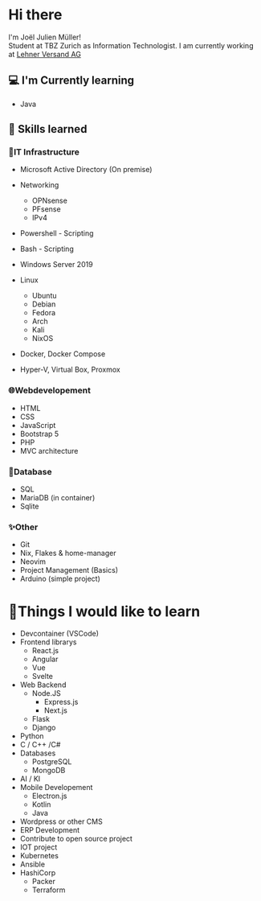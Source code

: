 # Hi there

I'm Joël Julien Müller!  
Student at TBZ Zurich as Information Technologist.
I am currently working at [Lehner Versand AG](https://lehner-versand.ch)

## 💻 I'm Currently learning 
- Java

## 💯 Skills learned

### 🔧IT Infrastructure
- Microsoft Active Directory (On premise)
- Networking
    - OPNsense
    - PFsense
    - IPv4    
- Powershell - Scripting
- Bash - Scripting
- Windows Server 2019
- Linux
    - Ubuntu
    - Debian 
    - Fedora 
    - Arch
    - Kali
    - NixOS
 
- Docker, Docker Compose
- Hyper-V, Virtual Box, Proxmox

### 🌐Webdevelopement
- HTML
- CSS
- JavaScript 
- Bootstrap 5
- PHP
- MVC architecture 

### 💾Database
- SQL
- MariaDB (in container)
- Sqlite

### ✨Other
- Git
- Nix, Flakes & home-manager
- Neovim 
- Project Management (Basics)
- Arduino (simple project)

# 👀Things I would like to learn
- Devcontainer (VSCode)
- Frontend librarys
    - React.js
    - Angular
    - Vue
    - Svelte
- Web Backend
    - Node.JS
        - Express.js
        - Next.js
    - Flask
    - Django
- Python
- C / C++ /C#
- Databases
    - PostgreSQL
    - MongoDB
- AI / KI
- Mobile Developement
    - Electron.js
    - Kotlin
    - Java
- Wordpress or other CMS
- ERP Development
- Contribute to open source project
- IOT project
- Kubernetes 
- Ansible 
- HashiCorp
    - Packer
    - Terraform
<!---
jojomueller05/jojomueller05 is a ✨ special ✨ repository because its `README.md` (this file) appears on your GitHub profile.
You can click the Preview link to take a look at your changes.

_"It works on my machine..."_
--->
